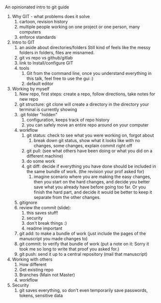 An opinionated intro to git guide

1. Why GIT - what problems does it solve
   1. cartoon, revision history
   2. multiple people working on one project
      or one person, many computers
   3. enforce standards
2. Intro to GIT
   1. an aside about directories/folders 
      Still kind of feels like the messy folders in folders, files are misnamed.
   2. git vs repo vs github/gitlab
   3. link to Install/configure GIT
   4. tools
      1. Git from the command line, once you understand everything in this talk, feel free to use the gui :)
      2. default editor
3. Working by myself
   1. New repo, first steps: create a repo, follow directions, take notes for new repo
   2. git structure: git clone will create a directory in the directory your terminal is currently showing
   3. .git folder "hidden"
      1. configuration, keeps track of repo history
      2. you can safely move an entire repo around on your computer 
   4. workflow
      1. git status: check to see what you were working on, forgot about
      	 1. break down git status, show what it looks like with no changes, some changes, explain commit right off
      2. git pull: (see what others have been doing or what you did on a different machine)
      3. do some work
      4. git diff: decide if everything you have done should be included in the same bundle of work.
      (the revision your prof asked for)
      	 1. imagine scenario where you are making the easy changes, then you start on the hard changes, and
	    decide you better save what you already have before going too far. Or you finish the hard part, and
	    decide it would be better to keep it separate from the other changes.
	 2. gitignore
	 3. review the commit (slide):
	    1. this saves stuff!
	    2. security
	    3. don't break things :)
	    4. readme important
      5. git add: to make a bundle of work (just include the pages of the manuscript you made changes to)
      6. git commit: to verify that bundle of work
      (put a note on it: Sorry it took me so long to write that proof you asked for.)
      7. git push: send it up to a central repository (mail that manuscript)
4. Working with others
   1. How different
   2. Get existing repo
   3. Branches (Main not Master)
   4. workflow
5. Security
   1. git saves everything, so don't even temporarily save passwords, tokens, sensitive data


